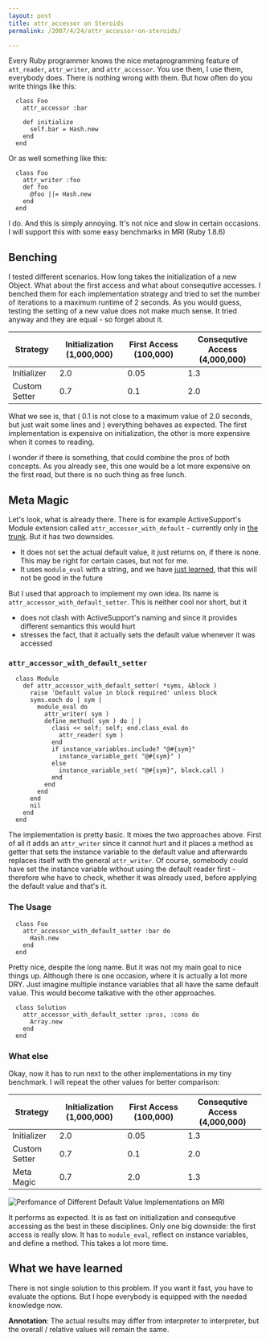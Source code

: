 ```yaml
---
layout: post
title: attr_accessor on Steroids
permalink: /2007/4/24/attr_accessor-on-steroids/

---
```


Every Ruby programmer knows the nice metaprogramming feature of `att_reader`,
`attr_writer`, and `attr_accessor`. You use them, I use them, everybody does.
There is nothing wrong with them. But how often do you write things like this:

<pre><code>  class Foo
    attr_accessor :bar

    def initialize
      self.bar = Hash.new
    end
  end
</code></pre>

Or as well something like this:

<pre><code>  class Foo
    attr_writer :foo
    def foo
      @foo ||= Hash.new
    end
  end
</code></pre>

I do. And this is simply annoying. It's not nice and slow in certain occasions.
I will support this with some easy benchmarks in MRI (Ruby 1.8.6)

## Benching ##

I tested different scenarios. How long takes the initialization of a new
Object. What about the first access and what about consequtive accesses. I
benched them for each implementation strategy and tried to set the number of
iterations to a maximum runtime of 2 seconds. As you would guess, testing the
setting of a new value does not make much sense. It tried anyway and they are
equal - so forget about it.

<table>
<thead><tr>
<th>Strategy</th>
<th>Initialization (1,000,000)</th>
<th>First Access (100,000)</th>
<th>Consequtive Access (4,000,000)</th>
</tr></thead>
<tbody>
<tr><td>Initializer</td><td>2.0</td><td>0.05</td><td>1.3</td></tr>
<tr><td>Custom Setter</td><td>0.7</td><td>0.1</td><td>2.0</td></tr>
</tbody>
</table>

What we see is, that ( 0.1 is not close to a maximum value of 2.0 seconds, but
just wait some lines and ) everything behaves as expected. The first
implementation is expensive on initialization, the other is more expensive when
it comes to reading.

I wonder if there is something, that could combine the pros of both concepts.
As you already see, this one would be a lot more expensive on the first read,
but there is no such thing as free lunch.

## Meta Magic ##

Let's look, what is already there. There is for example ActiveSupport's Module
extension called `attr_accessor_with_default` - currently only in [the
trunk](http://svn.rubyonrails.org/rails/trunk/activesupport/lib/active_support/core_ext/module/attr_accessor_with_default.rb).
But it has two downsides.

- It does not set the actual default value, it just returns on, if there is
  none. This may be right for certain cases, but not for me.
- It uses `module_eval` with a string, and we have [just
  learned](/2007/4/18/performance-of-dynamic-code-invokation), that this will
  not be good in the future

But I used that approach to implement my own idea. Its name is
`attr_accessor_with_default_setter`. This is neither cool nor short, but it

- does not clash with ActiveSupport's naming and since it provides different
  semantics this would hurt
- stresses the fact, that it actually sets the default value whenever it was
  accessed

### `attr_accessor_with_default_setter` ###

<pre><code>  class Module
    def attr_accessor_with_default_setter( *syms, &amp;block )
      raise 'Default value in block required' unless block
      syms.each do | sym |
        module_eval do
          attr_writer( sym )
          define_method( sym ) do | |
            class &lt;&lt; self; self; end.class_eval do
              attr_reader( sym )
            end
            if instance_variables.include? "@#{sym}"
              instance_variable_get( "@#{sym}" )
            else
              instance_variable_set( "@#{sym}", block.call )
            end
          end
        end
      end
      nil
    end
  end
</code></pre>

The implementation is pretty basic. It mixes the two approaches above. First of
all it adds an `attr_writer` since it cannot hurt and it places a method as
getter that sets the instance variable to the default value and afterwards
replaces itself with the general `attr_writer`. Of course, somebody could have
set the instance variable without using the default reader first - therefore
whe have to check, whether it was already used, before applying the default
value and that's it.

### The Usage ###

<pre><code>  class Foo
    attr_accessor_with_default_setter :bar do
      Hash.new
    end
  end
</code></pre>

Pretty nice, despite the long name. But it was not my main goal to nice things
up. Although there is one occasion, where it is actually a lot more DRY. Just
imagine multiple instance variables that all have the same default value. This
would become talkative with the other approaches.

<pre><code>  class Solution
    attr_accessor_with_default_setter :pros, :cons do
      Array.new
    end
  end
</code></pre>

### What else ###

Okay, now it has to run next to the other implementations in my tiny benchmark.
I will repeat the other values for better comparison:

<table>
<thead><tr>
<th>Strategy</th>
<th>Initialization (1,000,000)</th>
<th>First Access (100,000)</th>
<th>Consequtive Access (4,000,000)</th>
</tr></thead>
<tbody>
<tr><td>Initializer</td><td>2.0</td><td>0.05</td><td>1.3</td></tr>
<tr><td>Custom Setter</td><td>0.7</td><td>0.1</td><td>2.0</td></tr>
<tr><td>Meta Magic</td><td>0.7</td><td>2.0</td><td>1.3</td></tr>
</tbody>
</table>

![Perfomance of Different Default Value Implementations on
MRI](/assets/2007/4/24/graph.png)

It performs as expected. It is as fast on initialization and consequtive
accessing as the best in these disciplines. Only one big downside: the first
access is really slow. It has to `module_eval`, reflect on instance variables,
and define a method. This takes a lot more time.



## What we have learned ##

There is not single solution to this problem. If you want it fast, you have to
evaluate the options. But I hope everybody is equipped with the needed
knowledge now.

**Annotation**: The actual results may differ from interpreter to interpreter,
but the overall / relative values will remain the same.
